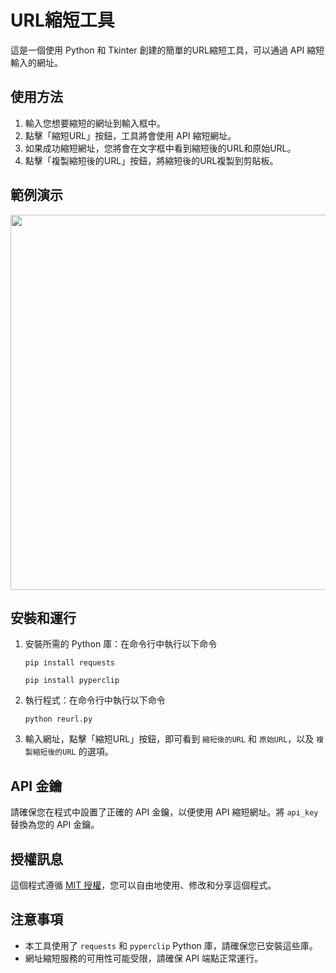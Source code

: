 # URL縮短工具

這是一個使用 Python 和 Tkinter 創建的簡單的URL縮短工具，可以通過 API 縮短輸入的網址。

## 使用方法

1. 輸入您想要縮短的網址到輸入框中。
2. 點擊「縮短URL」按鈕，工具將會使用 API 縮短網址。
3. 如果成功縮短網址，您將會在文字框中看到縮短後的URL和原始URL。
4. 點擊「複製縮短後的URL」按鈕，將縮短後的URL複製到剪貼板。

## 範例演示

<img src="pic/url.gif" width="600">

## 安裝和運行

1. 安裝所需的 Python 庫：在命令行中執行以下命令
    ```
    pip install requests
    ```
    ```
    pip install pyperclip
    ```

2. 執行程式：在命令行中執行以下命令
    ```
    python reurl.py
    ```

3. 輸入網址，點擊「縮短URL」按鈕，即可看到 `縮短後的URL` 和 `原始URL`，以及 `複製縮短後的URL` 的選項。

## API 金鑰

請確保您在程式中設置了正確的 API 金鑰，以便使用 API 縮短網址。將 `api_key` 替換為您的 API 金鑰。

## 授權訊息

這個程式遵循 [MIT 授權](LICENSE.txt)，您可以自由地使用、修改和分享這個程式。

## 注意事項

- 本工具使用了 `requests` 和 `pyperclip` Python 庫，請確保您已安裝這些庫。
- 網址縮短服務的可用性可能受限，請確保 API 端點正常運行。
